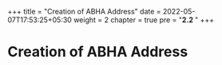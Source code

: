 +++
title = "Creation of ABHA Address"
date = 2022-05-07T17:53:25+05:30
weight = 2
chapter = true
pre = "<b>2.2 </b>"
+++

# Creation of ABHA Address



